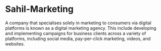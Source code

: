 # Sahil-Marketing
A company that specialises solely in marketing to consumers via digital platforms is known as a digital marketing agency. This include developing and implementing campaigns for business clients across a variety of platforms, including social media, pay-per-click marketing, videos, and websites.
